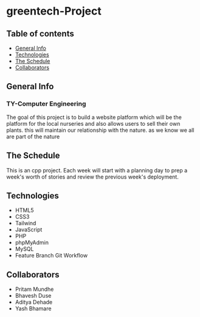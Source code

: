 # greentech-Project

## Table of contents
* [General Info](#general-info)
* [Technologies](#technologies)
* [The Schedule](#the-schedule)
* [Collaborators](#collaborators)

## General Info
### TY-Computer Engineering

The goal of this project is to build a website platform which will be the platform for the local nurseries and also allows users to sell their own plants. this will maintain our relationship with the nature. as we know we all are part of the nature

## The Schedule
This is an cpp project. Each week will
start with a planning day to prep a week's
worth of stories and review the previous
week's deployment.

## Technologies
* HTML5
* CSS3
* Tailwind
* JavaScript
* PHP
* phpMyAdmin
* MySQL
* Feature Branch Git Workflow

## Collaborators
* Pritam Mundhe
* Bhavesh Duse
* Aditya Dehade
* Yash Bhamare

